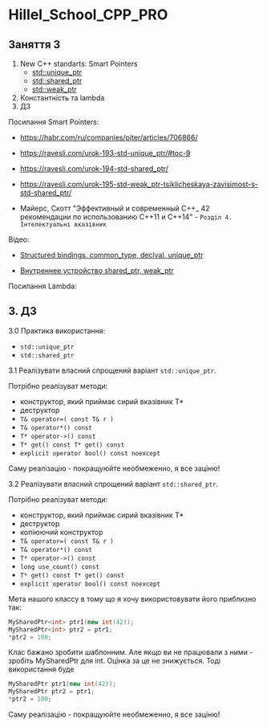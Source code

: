 
# Hillel_School_CPP_PRO

## Заняття 3
1. New C++ standarts: Smart Pointers
	- [std::unique_ptr](https://en.cppreference.com/w/cpp/memory/unique_ptr)
	- [std::shared_ptr](https://en.cppreference.com/w/cpp/memory/shared_ptr)
	- [std::weak_ptr](https://en.cppreference.com/w/cpp/memory/weak_ptr)
2. Константність та lambda
3. ДЗ

Посилання Smart Pointers:
- https://habr.com/ru/companies/piter/articles/706866/
- https://ravesli.com/urok-193-std-unique_ptr/#toc-9
- https://ravesli.com/urok-194-std-shared_ptr/
- https://ravesli.com/urok-195-std-weak_ptr-tsiklicheskaya-zavisimost-s-std-shared_ptr/

- Майерс, Скотт "Эффективный и современный С++_ 42 рекомендации по использованию C++11 и C++14" - `Розділ 4. Інтелектуальні вказівник` 

Відео:
- [Structured bindings. common_type, declval. unique_ptr](https://youtu.be/ynrrO_L3RyE?si=b2PqoAwxNzdiItCu)

- [Внутреннее устройство shared_ptr, weak_ptr](https://youtu.be/ogj3JI57BLM?si=C-IaYhqnpN6LOLie)


Посилання Lambda:


## 3. ДЗ

3.0 Практика використання:
- `std::unique_ptr`
- `std::shared_ptr`

3.1 Реалізувати власний спрощений варіант `std::unique_ptr`.
	
Потрібно реалізуват методи:
- конструктор, який приймає сирий вказівник T*
- деструктор
- `T& operator=( const T& r )`
- `T& operator*() const`
- `T* operator->() const`
- `T* get() const T* get() const`
- `explicit operator bool() const noexcept`

Саму реалізацію - покращуюйте необмеженно, я все заціню!

3.2 Реалізувати власний спрощений варіант `std::shared_ptr`.

Потрібно реалізуват методи:	
- конструктор, який приймає сирий вказівник T*
- деструктор
- копіюючий конструктор
- `T& operator=( const T& r )`
- `T& operator*() const`
- `T* operator->() const`
- `long use_count() const`
- `T* get() const T* get() const`
- `explicit operator bool() const noexcept`

Мета нашого классу в тому що я хочу використовувати його приблизно так:

```cpp
MySharedPtr<int> ptr1(new int(42));
MySharedPtr<int> ptr2 = ptr1;
*ptr2 = 100;
```

Клас бажано зробити шаблонним. Але якщо ви не працювали з ними - зробіть MySharedPtr для int. Оцінка за це не знижується.
Тоді використання буде

```cpp
MySharedPtr ptr1(new int(42));
MySharedPtr ptr2 = ptr1;
*ptr2 = 100;
```
Саму реалізацію - покращуюйте необмеженно, я все заціню!